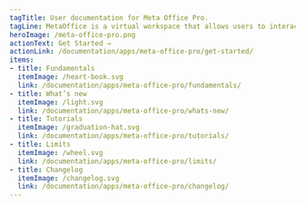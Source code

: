 ```yaml
---
tagTitle: User documentation for Meta Office Pro.
tagLine: MetaOffice is a virtual workspace that allows users to interact and collaborate with their colleagues. Interactions are facilitated by the presence of 2D avatars that allow users to represent themselves virtually on a map.
heroImage: /meta-office-pro.png
actionText: Get Started →
actionLink: /documentation/apps/meta-office-pro/get-started/
items:
- title: Fundamentals​
  itemImage: /heart-book.svg
  link: /documentation/apps/meta-office-pro/fundamentals/
- title: What’s new
  itemImage: /light.svg
  link: /documentation/apps/meta-office-pro/whats-new/
- title: Tutorials
  itemImage: /graduation-hat.svg
  link: /documentation/apps/meta-office-pro/tutorials/
- title: Limits
  itemImage: /wheel.svg
  link: /documentation/apps/meta-office-pro/limits/
- title: Changelog
  itemImage: /changelog.svg
  link: /documentation/apps/meta-office-pro/changelog/
---
```




<Overview />